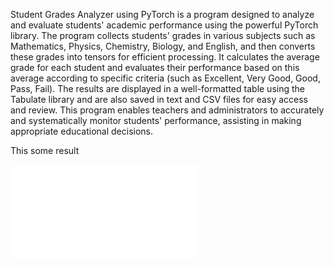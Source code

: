Student Grades Analyzer using PyTorch is a program designed to analyze and evaluate students' academic performance using the powerful PyTorch library. The program collects students' grades in various subjects such as Mathematics, Physics, Chemistry, Biology, and English, and then converts these grades into tensors for efficient processing. It calculates the average grade for each student and evaluates their performance based on this average according to specific criteria (such as Excellent, Very Good, Good, Pass, Fail). The results are displayed in a well-formatted table using the Tabulate library and are also saved in text and CSV files for easy access and review. This program enables teachers and administrators to accurately and systematically monitor students' performance, assisting in making appropriate educational decisions.

 This some result
 
![student_grades](student_grades.txt)
